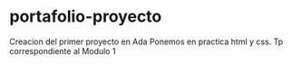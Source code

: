 # portafolio-proyecto
Creacion del primer proyecto en Ada
Ponemos en practica html y css.
Tp correspondiente al Modulo 1 
